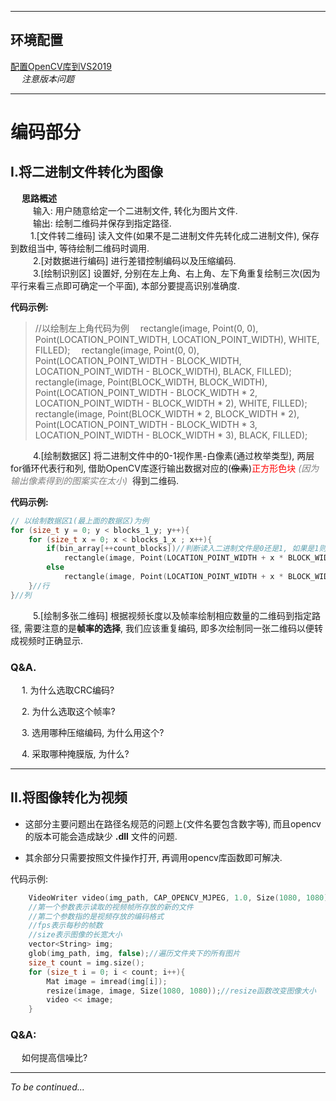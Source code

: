 ----------


## 环境配置

[配置OpenCV库到VS2019](https://www.jb51.net/article/184819.htm) </br>
 &emsp; *注意版本问题*
 
----------

# 编码部分</br>


## I.将二进制文件转化为图像</br>
&emsp; **思路概述** </br>
&emsp; &emsp; 输入: 用户随意给定一个二进制文件, 转化为图片文件.  </br>
&emsp; &emsp; 输出:  绘制二维码并保存到指定路径. </br> 
&emsp; &emsp;1.[文件转二维码] 读入文件(如果不是二进制文件先转化成二进制文件), 保存到数组当中, 等待绘制二维码时调用.</br>
&emsp; &emsp; 2.[对数据进行编码]  进行差错控制编码以及压缩编码. </br>
&emsp; &emsp; 3.[绘制识别区] 设置好, 分别在左上角、右上角、左下角重复绘制三次(因为平行来看三点即可确定一个平面), 本部分要提高识别准确度.</br>

[//]: <> "这种方法可能会造成不平行于屏幕拍摄时解析错误或者解析不出来的问题."

**代码示例:**

>//以绘制左上角代码为例
>&emsp;rectangle(image, Point(0, 0), Point(LOCATION_POINT_WIDTH, LOCATION_POINT_WIDTH), WHITE, FILLED);
>&emsp;rectangle(image, Point(0, 0), Point(LOCATION_POINT_WIDTH - BLOCK_WIDTH, LOCATION_POINT_WIDTH - BLOCK_WIDTH), BLACK, FILLED);
>&emsp;rectangle(image, Point(BLOCK_WIDTH, BLOCK_WIDTH), Point(LOCATION_POINT_WIDTH - BLOCK_WIDTH * 2, LOCATION_POINT_WIDTH - BLOCK_WIDTH * 2), WHITE, FILLED);
>&emsp;rectangle(image, Point(BLOCK_WIDTH * 2, BLOCK_WIDTH * 2), Point(LOCATION_POINT_WIDTH - BLOCK_WIDTH * 3, LOCATION_POINT_WIDTH - BLOCK_WIDTH * 3), BLACK, FILLED);



&emsp; &emsp; 4.[绘制数据区]  将二进制文件中的0-1视作黑-白像素(通过枚举类型), 两层for循环代表行和列, 借助OpenCV库逐行输出数据对应的(~~像素~~)<font color = Red>正方形色块</font>  <font color = Gray> *(因为输出像素得到的图案实在太小)* </font> 得到二维码. </br>

**代码示例:**
``` c++
// 以绘制数据区1(最上面的数据区)为例
for (size_t y = 0; y < blocks_1_y; y++){
	for (size_t x = 0; x < blocks_1_x ; x++){
		if(bin_array[++count_blocks])//判断读入二进制文件是0还是1, 如果是1则在对应的地方画黑色正方形, 否则画白色正方形
			rectangle(image, Point(LOCATION_POINT_WIDTH + x * BLOCK_WIDTH, y * BLOCK_WIDTH), Point(LOCATION_POINT_WIDTH + (x+1) * BLOCK_WIDTH , (y+1) * BLOCK_WIDTH), BLACK, FILLED);
		else
			rectangle(image, Point(LOCATION_POINT_WIDTH + x * BLOCK_WIDTH, y * BLOCK_WIDTH), Point(LOCATION_POINT_WIDTH + (x + 1) * BLOCK_WIDTH, (y + 1) * BLOCK_WIDTH), WHITE, FILLED);
	}//行
}//列
```

&emsp; &emsp; 5.[绘制多张二维码]  根据视频长度以及帧率绘制相应数量的二维码到指定路径, 需要注意的是**帧率的选择**, 我们应该重复编码, 即多次绘制同一张二维码以便转成视频时正确显示.</br>

### Q&A. </br>
&emsp; 1. 为什么选取CRC编码? </br>

&emsp; 2. 为什么选取这个帧率? </br>

&emsp; 3. 选用哪种压缩编码, 为什么用这个? </br>

&emsp; 4. 采取哪种掩膜版, 为什么?</br>


----------


## II.将图像转化为视频 </br>
- 这部分主要问题出在路径名规范的问题上(文件名要包含数字等), 而且opencv的版本可能会造成缺少 **.dll** 文件的问题. </br>

- 其余部分只需要按照文件操作打开, 再调用opencv库函数即可解决.</br>

代码示例:
``` c++
 	VideoWriter video(img_path, CAP_OPENCV_MJPEG, 1.0, Size(1080, 1080));
	//第一个参数表示读取的视频帧所存放的新的文件
	//第二个参数指的是视频存放的编码格式
	//fps表示每秒的帧数
	//size表示图像的长宽大小
	vector<String> img;
	glob(img_path, img, false);//遍历文件夹下的所有图片
	size_t count = img.size();
	for (size_t i = 0; i < count; i++){
		Mat image = imread(img[i]);
		resize(image, image, Size(1080, 1080));//resize函数改变图像大小
		video << image;
	}
```

### Q&A:</br>
&emsp; 如何提高信噪比?

----------

*To be continued...*
